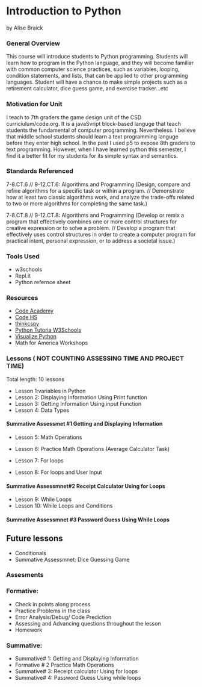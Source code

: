 # Introduction to Python
by Alise Braick

### General Overview

This course will introduce students to Python programming. Students will learn how to program in the Python language, and they will become familiar with common computer science practices, such as variables, looping, condition statements, and lists, that can be applied to other programming languages. Student will have a chance to make simple projects such as a retirement calculator, dice guess game, and exercise tracker…etc 

### Motivation for Unit

I teach to 7th graders the game design unit of the CSD curriciulum/code.org. It is a javaSvript block-based languge that teach students the fundamental of computer programming. Nevertheless.  I believe that middle school students should learn a text programming languge before they enter high school. In the past I used p5 to expose 8th graders to text programming. However, when I have learned python this semester, I find it a better fit for my students for its simple syntax and semantics.  

### Standards Referenced

7-8.CT.6 // 9-12.CT.6: Algorithms and Programming (Design, compare and refine algorithms for a specific task or within a program. // Demonstrate how at least two classic algorithms work, and analyze the trade-offs related to two or more algorithms for completing the same task.)

7-8.CT.8 // 9-12.CT.8: Algorithms and Programming (Develop or remix a program that effectively combines one or more control structures for creative expression or to solve a problem. // Develop a program that effectively uses control structures in order to create a computer program for practical intent, personal expression, or to address a societal issue.)

### Tools Used
* w3schools
* Repl.it
* Python refernce sheet

### Resources
* [Code Academy](https://www.codecademy.com/)
* [Code HS](https://codehs.com/)
* [thinkcspy](https://runestone.academy/ns/books/published/thinkcspy/index.html)
* [Python Tutoria W3Schools](https://www.w3schools.com/python/)
* [Visualize Python](https://pythontutor.com/visualize.html#mode=edit)
* Math for America Workshops

### Lessons ( NOT COUNTING ASSESSING TIME AND PROJECT TIME)
Total length: 10 lessons
* Lesson 1:variables in Python
* Lesson 2: Displaying Information Using Print function
* Lesson 3: Getting Information Using  input Function
* Lesson 4: Data Types
#### Summative Assessmet #1 Getting and Displaying Information
* Lesson 5: Math Operations 
* Lesson 6: Practice Math Operations (Average Calculator Task)

* Lesson 7: For loops
* Lesson 8: For loops and User Input
#### Summative Assessmnet#2 Receipt Calculator Using for Loops
* Lesson 9: While Loops 
* Lesson 10: While Loops and Conditions
#### Summative Assessmnet #3 Password Guess Using While Loops

## Future lessons
* Conditionals
* Summative Assessmnet: Dice Guessing Game 

### Assesments
### Formative: 
* Check in points along process
* Practice Problems in the class
* Error Analysis/Debug/ Code Prediction
* Assessing and Advancing questions throughout the lesson 
* Homework 

### Summative:  

* Summative# 1: Getting and Displaying Information
* Formative # 2 Practice Math Operations
* Summative# 3: Receipt calculator Using for loops
* Summative# 4: Password Guess Using while loops



